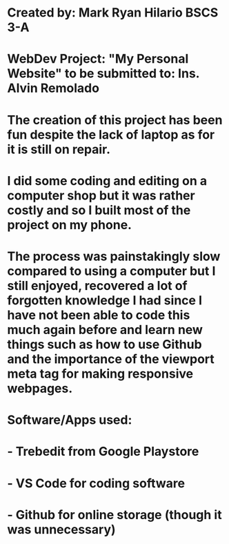 # Created by: Mark Ryan Hilario BSCS 3-A
# WebDev Project: "My Personal Website" to be submitted to: Ins. Alvin Remolado
# The creation of this project has been fun despite the lack of laptop as for it is still on repair.  
# I did some coding and editing on a computer shop but it was rather costly and so I built most of the project on my phone. 
# The process was painstakingly slow compared to using a computer but I still enjoyed, recovered a lot of forgotten knowledge I had since I have not been able to code this much again before and learn new things such as how to use Github and the importance of the viewport meta tag for making responsive webpages. 
# Software/Apps used:
#     - Trebedit from Google Playstore
#     - VS Code for coding software
#     - Github for online storage (though it was unnecessary)